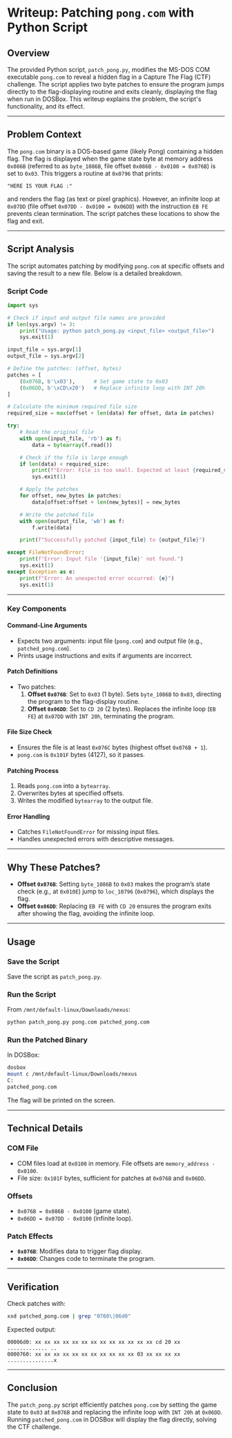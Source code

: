 # Writeup: Patching `pong.com` with Python Script

## Overview

The provided Python script, `patch_pong.py`, modifies the MS-DOS COM executable `pong.com` to reveal a hidden flag in a Capture The Flag (CTF) challenge. The script applies two byte patches to ensure the program jumps directly to the flag-displaying routine and exits cleanly, displaying the flag when run in DOSBox. This writeup explains the problem, the script's functionality, and its effect.

---

## Problem Context

The `pong.com` binary is a DOS-based game (likely Pong) containing a hidden flag. The flag is displayed when the game state byte at memory address `0x086B` (referred to as `byte_1086B`, file offset `0x086B - 0x0100 = 0x076B`) is set to `0x03`. This triggers a routine at `0x0796` that prints:

```
"HERE IS YOUR FLAG :"
```

and renders the flag (as text or pixel graphics). However, an infinite loop at `0x07DD` (file offset `0x07DD - 0x0100 = 0x06DD`) with the instruction `EB FE` prevents clean termination. The script patches these locations to show the flag and exit.

---

## Script Analysis

The script automates patching by modifying `pong.com` at specific offsets and saving the result to a new file. Below is a detailed breakdown.

### Script Code

```python
import sys

# Check if input and output file names are provided
if len(sys.argv) != 3:
    print("Usage: python patch_pong.py <input_file> <output_file>")
    sys.exit(1)

input_file = sys.argv[1]
output_file = sys.argv[2]

# Define the patches: (offset, bytes)
patches = [
    (0x076B, b'\x03'),      # Set game state to 0x03
    (0x06DD, b'\xCD\x20')   # Replace infinite loop with INT 20h
]

# Calculate the minimum required file size
required_size = max(offset + len(data) for offset, data in patches)

try:
    # Read the original file
    with open(input_file, 'rb') as f:
        data = bytearray(f.read())

    # Check if the file is large enough
    if len(data) < required_size:
        print(f"Error: File is too small. Expected at least {required_size} bytes, got {len(data)}.")
        sys.exit(1)

    # Apply the patches
    for offset, new_bytes in patches:
        data[offset:offset + len(new_bytes)] = new_bytes

    # Write the patched file
    with open(output_file, 'wb') as f:
        f.write(data)

    print(f"Successfully patched {input_file} to {output_file}")

except FileNotFoundError:
    print(f"Error: Input file '{input_file}' not found.")
    sys.exit(1)
except Exception as e:
    print(f"Error: An unexpected error occurred: {e}")
    sys.exit(1)
```

---

### Key Components

#### Command-Line Arguments

- Expects two arguments: input file (`pong.com`) and output file (e.g., `patched_pong.com`).
- Prints usage instructions and exits if arguments are incorrect.

#### Patch Definitions

- Two patches:
  1. **Offset `0x076B`**: Set to `0x03` (1 byte). Sets `byte_1086B` to `0x03`, directing the program to the flag-display routine.
  2. **Offset `0x06DD`**: Set to `CD 20` (2 bytes). Replaces the infinite loop (`EB FE`) at `0x07DD` with `INT 20h`, terminating the program.

#### File Size Check

- Ensures the file is at least `0x076C` bytes (highest offset `0x076B + 1`).
- `pong.com` is `0x101F` bytes (4127), so it passes.

#### Patching Process

1. Reads `pong.com` into a `bytearray`.
2. Overwrites bytes at specified offsets.
3. Writes the modified `bytearray` to the output file.

#### Error Handling

- Catches `FileNotFoundError` for missing input files.
- Handles unexpected errors with descriptive messages.

---

## Why These Patches?

- **Offset `0x076B`**: Setting `byte_1086B` to `0x03` makes the program’s state check (e.g., at `0x010E`) jump to `loc_10796` (`0x0796`), which displays the flag.
- **Offset `0x06DD`**: Replacing `EB FE` with `CD 20` ensures the program exits after showing the flag, avoiding the infinite loop.

---

## Usage

### Save the Script

Save the script as `patch_pong.py`.

### Run the Script

From `/mnt/default-linux/Downloads/nexus`:

```bash
python patch_pong.py pong.com patched_pong.com
```

### Run the Patched Binary

In DOSBox:

```bash
dosbox
mount c /mnt/default-linux/Downloads/nexus
C:
patched_pong.com
```

The flag will be printed on the screen.

---

## Technical Details

### COM File

- COM files load at `0x0100` in memory. File offsets are `memory_address - 0x0100`.
- File size: `0x101F` bytes, sufficient for patches at `0x076B` and `0x06DD`.

### Offsets

- `0x076B = 0x086B - 0x0100` (game state).
- `0x06DD = 0x07DD - 0x0100` (infinite loop).

### Patch Effects

- **`0x076B`**: Modifies data to trigger flag display.
- **`0x06DD`**: Changes code to terminate the program.

---

## Verification

Check patches with:

```bash
xxd patched_pong.com | grep "0760\|06d0"
```

Expected output:

```
00006d0: xx xx xx xx xx xx xx xx xx xx xx xx xx cd 20 xx  ............. ..
0000760: xx xx xx xx xx xx xx xx xx xx xx 03 xx xx xx xx  ...............x
```

---

## Conclusion

The `patch_pong.py` script efficiently patches `pong.com` by setting the game state to `0x03` at `0x076B` and replacing the infinite loop with `INT 20h` at `0x06DD`. Running `patched_pong.com` in DOSBox will display the flag directly, solving the CTF challenge.
